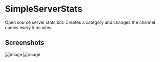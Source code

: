 # SimpleServerStats

Open source server stats bot. Creates a category and changes the channel names every 5 minutes.

## Screenshots

![image](https://github.com/DiscoVote/SimpleServerStats/assets/69511006/80a4aa49-1c2d-4abf-83c1-5bdab2594863)
![image](https://github.com/DiscoVote/SimpleServerStats/assets/69511006/3b230aff-a26f-4a88-a94c-a94232241f2a)

